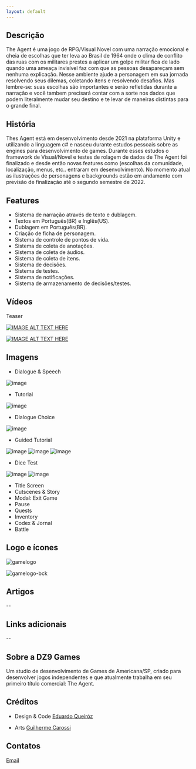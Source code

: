 ```yaml
---
layout: default
---
```


## Descrição

The Agent é uma jogo de RPG/Visual Novel com uma narração emocional e cheia de escolhas que ter leva ao Brasil de 1964 onde o clima de conflito das ruas com os militares prestes a aplicar um golpe militar fica de lado quando uma ameaça invisível faz com que as pessoas desapareçam sem nenhuma explicação.
Nesse ambiente ajude a personagem em sua jornada resolvendo seus dilemas, coletando itens e resolvendo desafios. Mas lembre-se: suas escolhas são importantes e serão refletidas durante a narração e você tambem precisará contar com a sorte nos dados que podem literalmente mudar seu destino e te levar de maneiras distintas para o grande final.

## História

Thes Agent está em desenvolvimento desde 2021 na plataforma Unity e utilizando a linguagem c# e nasceu durante estudos pessoais sobre as engines para desenvolvimento de games. Durante esses estudos o framework de Visual/Novel e testes de rolagem de dados de The Agent foi finalizado e desde então novas features como (escolhas da comunidade, localização, menus, etc.. entraram em desenvolvimento). No momento atual as ilustrações de personagens e backgrounds estão em andamento com previsão de finalização até o segundo semestre de 2022.

## Features

- Sistema de narração através de texto e dublagem.
- Textos em Português(BR) e Inglês(US).
- Dublagem em Português(BR).
- Criação de ficha de personagem.
- Sistema de controle de pontos de vida.
- Sistema de coleta de anotações.
- Sistema de coleta de áudios.
- Sistema de coleta de itens.
- Sistema de decisões.
- Sistema de testes.
- Sistema de notificações.
- Sistema de armazenamento de decisões/testes.

## Vídeos

Teaser

[![IMAGE ALT TEXT HERE](https://img.youtube.com/vi/ZFnDmaZH7KA/0.jpg)](https://www.youtube.com/watch?v=S_tIvQGfpO8)

[![IMAGE ALT TEXT HERE](https://img.youtube.com/vi/ZFnDmaZH7KA/0.jpg)](https://www.youtube.com/watch?v=ZFnDmaZH7KA)

## Imagens

- Dialogue & Speech

![image](https://raw.githubusercontent.com/theagent-game/theagent-game.github.io/main/assets/img/dialog.jpeg)

- Tutorial

![image](https://raw.githubusercontent.com/theagent-game/theagent-game.github.io/main/assets/img/tutorial.jpeg)

- Dialogue Choice

![image](https://raw.githubusercontent.com/theagent-game/theagent-game.github.io/main/assets/img/dialogchoice.jpg)

- Guided Tutorial

![image](https://raw.githubusercontent.com/theagent-game/theagent-game.github.io/main/assets/img/guided1.jpeg)
![image](https://raw.githubusercontent.com/theagent-game/theagent-game.github.io/main/assets/img/guided2.jpeg)
![image](https://raw.githubusercontent.com/theagent-game/theagent-game.github.io/main/assets/img/guided3.jpeg)

- Dice Test

![image](https://raw.githubusercontent.com/theagent-game/theagent-game.github.io/main/assets/img/dice1.jpg)
![image](https://raw.githubusercontent.com/theagent-game/theagent-game.github.io/main/assets/img/dice2.jpg)

- Title Screen
- Cutscenes & Story
- Modal: Exit Game
- Pause
- Quests
- Inventory
- Codex & Jornal
- Battle

## Logo e ícones

![gamelogo](https://user-images.githubusercontent.com/85421934/153256779-ba109384-7bd4-48b3-ba9b-241295165f7c.png)

![gamelogo-bck](https://user-images.githubusercontent.com/85421934/153256796-c4c7f1d5-b984-4b1d-ae68-9c99a54d427f.png)

## Artigos

--

## Links adicionais

--

## Sobre a DZ9 Games

Um studio de desenvolvimento de Games de Americana/SP, criado para desenvolver jogos independentes e que atualmente trabalha em seu primeiro título comercial: The Agent.

## Créditos

- Design & Code
[Eduardo Queiróz](https://leduqueiroz.github.io/)

- Arts
[Guilherme Carossi](https://www.instagram.com/gui_carossi/)

## Contatos

[Email](mailto:marketing@dz9games.com?subject=[GitHub]%20Source%20Han%20Sans)

